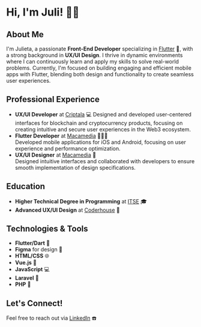 # Hi, I'm Juli! 👋🏻

## About Me
I'm Julieta, a passionate **Front-End Developer** specializing in [Flutter](https://flutter.dev/) 💙, with a strong background in **UX/UI Design**. I thrive in dynamic environments where I can continuously learn and apply my skills to solve real-world problems. Currently, I'm focused on building engaging and efficient mobile apps with Flutter, blending both design and functionality to create seamless user experiences.

## Professional Experience
- **UX/UI Developer** at [Criptala](https://www.criptala.io) 💻
  Designed and developed user-centered interfaces for blockchain and cryptocurrency products, focusing on creating intuitive and secure user experiences in the Web3 ecosystem.
- **Flutter Developer** at [Macamedia](https://www.macamedia.com.ar/#/) 👩🏻‍💻  
  Developed mobile applications for iOS and Android, focusing on user experience and performance optimization.
- **UX/UI Designer** at [Macamedia](https://www.macamedia.com.ar/#/) 🎨  
  Designed intuitive interfaces and collaborated with developers to ensure smooth implementation of design specifications.

## Education
- **Higher Technical Degree in Programming** at [ITSE](https://www.itse.gob.ar/view/i1.php) 🎓  
- **Advanced UX/UI Design** at [Coderhouse](https://www.coderhouse.com/online/ux-ui-avanzado-online) 🎨  

## Technologies & Tools
- **Flutter/Dart** 📱 
- **Figma** for design 🎨  
- **HTML/CSS** 🌐  
- **Vue.js** 📗  
- **JavaScript** 💻
- **Laravel** 🧮
- **PHP** 🎫

## Let's Connect!
Feel free to reach out via [LinkedIn](https://www.linkedin.com/in/julieta-belen-perez/) ☎️
